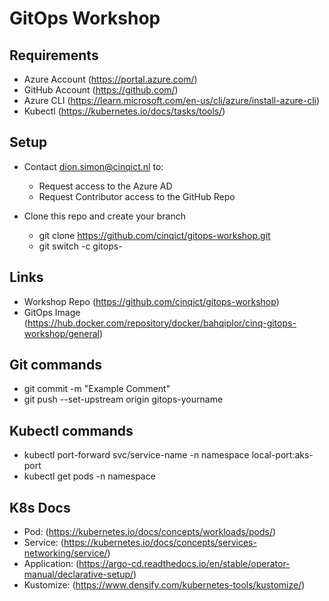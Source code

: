 # GitOps Workshop

## Requirements
- Azure Account (https://portal.azure.com/)
- GitHub Account (https://github.com/)
- Azure CLI (https://learn.microsoft.com/en-us/cli/azure/install-azure-cli)
- Kubectl (https://kubernetes.io/docs/tasks/tools/)

## Setup
- Contact dion.simon@cinqict.nl to:
  - Request access to the Azure AD 
  - Request Contributor access to the GitHub Repo

- Clone this repo and create your branch
  - git clone https://github.com/cinqict/gitops-workshop.git
  - git switch -c gitops-<yourname>

## Links
- Workshop Repo (https://github.com/cinqict/gitops-workshop)
- GitOps Image (https://hub.docker.com/repository/docker/bahqiplor/cinq-gitops-workshop/general)

## Git commands
- git commit -m "Example Comment"
- git push --set-upstream origin gitops-yourname

## Kubectl commands
- kubectl port-forward svc/service-name -n namespace local-port:aks-port
- kubectl get pods -n namespace

## K8s Docs
- Pod: (https://kubernetes.io/docs/concepts/workloads/pods/)
- Service: (https://kubernetes.io/docs/concepts/services-networking/service/)
- Application: (https://argo-cd.readthedocs.io/en/stable/operator-manual/declarative-setup/)
- Kustomize: (https://www.densify.com/kubernetes-tools/kustomize/)